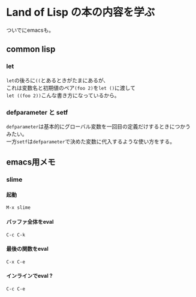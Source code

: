 # Land of Lisp の本の内容を学ぶ

ついでにemacsも。

## common lisp

### let

`let`の後ろに`((`とあるときがたまにあるが、  
これは変数名と初期値のペア`(foo 2)`を`let ()`に渡して  
`let ((foo 2))`こんな書き方になっているから。

### defparameter と setf

`defparameter`は基本的にグローバル変数を一回目の定義だけするときにつかうみたい。  
一方`setf`は`defparameter`で決めた変数に代入するような使い方をする。

## emacs用メモ

### slime

#### 起動
`M-x slime`

#### バッファ全体をeval

`C-c C-k`

#### 最後の関数をeval

`C-x C-e`

#### インラインでeval ?

`C-c C-e`
